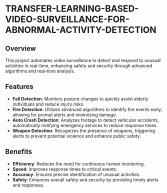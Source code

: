 # TRANSFER-LEARNING-BASED-VIDEO-SURVEILLANCE-FOR-ABNORMAL-ACTIVITY-DETECTION
## Overview

This project automates video surveillance to detect and respond to unusual activities in real-time, enhancing safety and security through advanced algorithms and real-time analysis.

## Features

- **Fall Detection**: Monitors posture changes to quickly assist elderly individuals and reduce injury risks.
- **Fire Detection**: Utilizes advanced algorithms to identify fire events early, allowing for prompt alerts and minimizing damage.
- **Auto Crash Detection**: Analyzes footage to detect vehicular accidents, automatically notifying emergency services to reduce response times.
- **Weapon Detection**: Recognizes the presence of weapons, triggering alerts to prevent potential violence and enhance public safety.

## Benefits

- **Efficiency**: Reduces the need for continuous human monitoring.
- **Speed**: Improves response times to critical events.
- **Accuracy**: Ensures precise identification of unusual activities.
- **Safety**: Enhances overall safety and security by providing timely alerts and responses.



